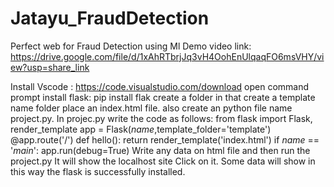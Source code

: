 # Jatayu_FraudDetection
Perfect web for Fraud Detection using Ml
Demo video link: https://drive.google.com/file/d/1xAhRTbrjJq3vH4OohEnUlqaqFO6msVHY/view?usp=share_link


Install Vscode :
  https://code.visualstudio.com/download
open command prompt install flask:
  pip install flak
create a folder in that create a template name folder place an index.html file.
also create an python file name project.py.
In projec.py write the code as follows:
  from flask import Flask, render_template
  app = Flask(_name_,template_folder='template')
  @app.route('/')
  def hello():
    return render_template('index.html')
  if _name_ == '_main_':
    app.run(debug=True)
Write any data on html file and then run the project.py
It will show the localhost site Click on it.
Some data will show in this way the flask is successfully installed.
